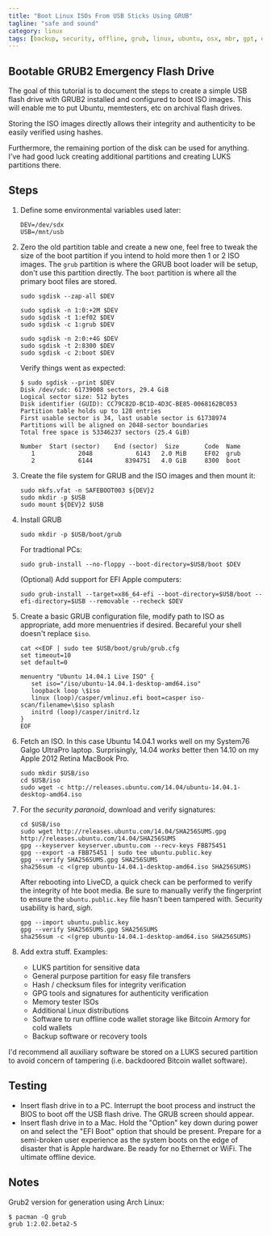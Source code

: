 ```yaml
---
title: "Boot Linux ISOs From USB Sticks Using GRUB"
tagline: "safe and sound"
category: linux
tags: [backup, security, offline, grub, linux, ubuntu, osx, mbr, gpt, efi]
---
```


## Bootable GRUB2 Emergency Flash Drive

The goal of this tutorial is to document the steps to create a simple USB flash drive with GRUB2 installed and configured to boot ISO images.  This will enable me to put Ubuntu, memtesters, etc on archival flash drives.

Storing the ISO images directly allows their integrity and authenticity to be easily verified using hashes.

Furthermore, the remaining portion of the disk can be used for anything.  I've had good luck creating additional partitions and creating LUKS partitions there.

## Steps

1. Define some environmental variables used later:

       DEV=/dev/sdx
       USB=/mnt/usb

2. Zero the old partition table and create a new one, feel free to tweak the size of the boot partition if you intend to hold more then 1 or 2 ISO images.  The `grub` partition is where the GRUB boot loader will be setup, don't use this partition directly.  The `boot` partition is where all the primary boot files are stored.

       sudo sgdisk --zap-all $DEV

       sudo sgdisk -n 1:0:+2M $DEV
       sudo sgdisk -t 1:ef02 $DEV
       sudo sgdisk -c 1:grub $DEV

       sudo sgdisk -n 2:0:+4G $DEV
       sudo sgdisk -t 2:8300 $DEV
       sudo sgdisk -c 2:boot $DEV

    Verify things went as expected:

       $ sudo sgdisk --print $DEV
       Disk /dev/sdc: 61739008 sectors, 29.4 GiB
       Logical sector size: 512 bytes
       Disk identifier (GUID): CC79C82D-BC1D-4D3C-BE85-0068162BC053
       Partition table holds up to 128 entries
       First usable sector is 34, last usable sector is 61738974
       Partitions will be aligned on 2048-sector boundaries
       Total free space is 53346237 sectors (25.4 GiB)

       Number  Start (sector)    End (sector)  Size       Code  Name
          1            2048            6143   2.0 MiB     EF02  grub
          2            6144         8394751   4.0 GiB     8300  boot

3. Create the file system for GRUB and the ISO images and then mount it:

       sudo mkfs.vfat -n SAFEBOOT003 ${DEV}2
       sudo mkdir -p $USB
       sudo mount ${DEV}2 $USB

4. Install GRUB

       sudo mkdir -p $USB/boot/grub

    For tradtional PCs:

       sudo grub-install --no-floppy --boot-directory=$USB/boot $DEV

    (Optional) Add support for EFI Apple computers:

       sudo grub-install --target=x86_64-efi --boot-directory=$USB/boot --efi-directory=$USB --removable --recheck $DEV


5. Create a basic GRUB configuration file, modify path to ISO as appropriate, add more menuentries if desired.  Becareful your shell doesn't replace `$iso`.

       cat <<EOF | sudo tee $USB/boot/grub/grub.cfg
       set timeout=10
       set default=0

       menuentry "Ubuntu 14.04.1 Live ISO" {
          set iso="/iso/ubuntu-14.04.1-desktop-amd64.iso"
          loopback loop \$iso
          linux (loop)/casper/vmlinuz.efi boot=casper iso-scan/filename=\$iso splash
          initrd (loop)/casper/initrd.lz
       }
       EOF

6. Fetch an ISO.  In this case Ubuntu 14.04.1 works well on my System76 Galgo UltraPro laptop.  Surprisingly, 14.04 *works* better then 14.10 on my Apple 2012 Retina MacBook Pro.

       sudo mkdir $USB/iso
       cd $USB/iso
       sudo wget -c http://releases.ubuntu.com/14.04/ubuntu-14.04.1-desktop-amd64.iso

7. For the *security paranoid*, download and verify signatures:

       cd $USB/iso
       sudo wget http://releases.ubuntu.com/14.04/SHA256SUMS.gpg http://releases.ubuntu.com/14.04/SHA256SUMS
       gpg --keyserver keyserver.ubuntu.com --recv-keys FBB75451
       gpg --export -a FBB75451 | sudo tee ubuntu.public.key
       gpg --verify SHA256SUMS.gpg SHA256SUMS
       sha256sum -c <(grep ubuntu-14.04.1-desktop-amd64.iso SHA256SUMS)

    After rebooting into LiveCD, a quick check can be performed to verify the integrity of hte boot media.  Be sure to manually verify the fingerprint to ensure the `ubuntu.public.key` file hasn't been tampered with.  Security usability is hard, *sigh*.

       gpg --import ubuntu.public.key
       gpg --verify SHA256SUMS.gpg SHA256SUMS
       sha256sum -c <(grep ubuntu-14.04.1-desktop-amd64.iso SHA256SUMS)

8. Add extra stuff.  Examples:

    * LUKS partition for sensitive data
    * General purpose partition for easy file transfers
    * Hash / checksum files for integrity verification
    * GPG tools and signatures for authenticity verification
    * Memory tester ISOs
    * Additional Linux distributions
    * Software to run offline code wallet storage like Bitcoin Armory for cold wallets
    * Backup software or recovery tools

I'd recommend all auxiliary software be stored on a LUKS secured partition to avoid concern of tampering (i.e. backdoored Bitcoin wallet software).

## Testing

* Insert flash drive in to a PC.  Interrupt the boot process and instruct the BIOS to boot off the USB flash drive.  The GRUB screen should appear.
* Insert flash drive in to a Mac.  Hold the "Option" key down during power on and select the "EFI Boot" option that should be present.  Prepare for a semi-broken user experience as the system boots on the edge of disaster that is Apple hardware.  Be ready for no Ethernet or WiFi.  The ultimate offline device.


## Notes

Grub2 version for generation using Arch Linux:

    $ pacman -Q grub
    grub 1:2.02.beta2-5
